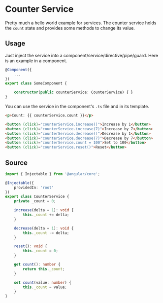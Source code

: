 # Counter Service

Pretty much a hello world example for services. The counter service holds the `count` state and
provides some methods to change its value.

## Usage

Just inject the service into a component/service/directive/pipe/guard.
Here is an example in a component.

<ngs-code-block-with-header>

```typescript
@Component({
    ...
})
export class SomeComponent {

	constructor(public counterService: CounterService) { }
}
```

</ngs-code-block-with-header>

You can use the service in the component's `.ts` file and in its template.

<ngs-code-block-with-header>

```html
<p>Count: {{ counterService.count }}</p>

<button (click)="counterService.increase()">Increase by 1</button>
<button (click)="counterService.increase(7)">Increase by 7</button>
<button (click)="counterService.decrease()">Decrease by 1</button>
<button (click)="counterService.decrease(7)">Decrease by 7</button>
<button (click)="counterService.count = 100">Set to 100</button>
<button (click)="counterService.reset()">Reset</button>
```

</ngs-code-block-with-header>

## Source

<ngs-code-block-with-header file-name="counter.service.ts">

```typescript
import { Injectable } from '@angular/core';

@Injectable({
	providedIn: 'root'
})
export class CounterService {
	private _count = 0;

	increase(delta = 1): void {
		this._count += delta;
	}

	decrease(delta = 1): void {
		this._count -= delta;
	}

	reset(): void {
		this._count = 0;
	}

	get count(): number {
		return this._count;
	}

	set count(value: number) {
		this._count = value;
	}
}

```

</ngs-code-block-with-header>

